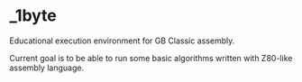 # _1byte
Educational execution environment for GB Classic assembly.

Current goal is to be able to run some basic algorithms written with Z80-like assembly language.
